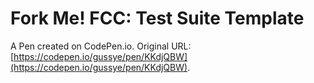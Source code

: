 # Fork Me! FCC: Test Suite Template

A Pen created on CodePen.io. Original URL: [https://codepen.io/gussye/pen/KKdjQBW](https://codepen.io/gussye/pen/KKdjQBW).


